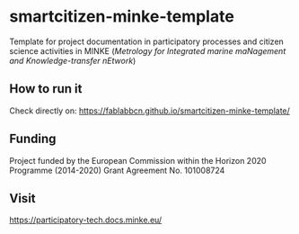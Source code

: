 # smartcitizen-minke-template

Template for project documentation in participatory processes and citizen science activities in MINKE (_Metrology for Integrated marine maNagement and Knowledge-transfer nEtwork_)

## How to run it

Check directly on: https://fablabbcn.github.io/smartcitizen-minke-template/

## Funding

Project funded by the European Commission within the Horizon 2020 Programme (2014-2020)
Grant Agreement No. 101008724

## Visit

https://participatory-tech.docs.minke.eu/

